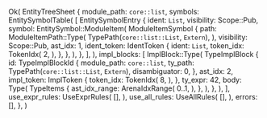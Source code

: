 Ok(
    EntityTreeSheet {
        module_path: `core::list`,
        symbols: EntitySymbolTable(
            [
                EntitySymbolEntry {
                    ident: `List`,
                    visibility: Scope::Pub,
                    symbol: EntitySymbol::ModuleItem(
                        ModuleItemSymbol {
                            path: ModuleItemPath::Type(
                                TypePath(`core::list::List`, `Extern`),
                            ),
                            visibility: Scope::Pub,
                            ast_idx: 1,
                            ident_token: IdentToken {
                                ident: `List`,
                                token_idx: TokenIdx(
                                    2,
                                ),
                            },
                        },
                    ),
                },
            ],
        ),
        impl_blocks: [
            ImplBlock::Type(
                TypeImplBlock {
                    id: TypeImplBlockId {
                        module_path: `core::list`,
                        ty_path: TypePath(`core::list::List`, `Extern`),
                        disambiguator: 0,
                    },
                    ast_idx: 2,
                    impl_token: ImplToken {
                        token_idx: TokenIdx(
                            8,
                        ),
                    },
                    ty_expr: 42,
                    body: Type(
                        TypeItems {
                            ast_idx_range: ArenaIdxRange(
                                0..1,
                            ),
                        },
                    ),
                },
            ),
        ],
        use_expr_rules: UseExprRules(
            [],
        ),
        use_all_rules: UseAllRules(
            [],
        ),
        errors: [],
    },
)